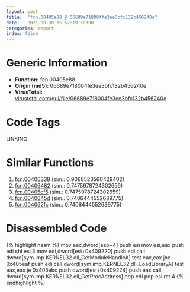 ```yaml
---
layout: post
title:  "fcn.00405e88 @ 06689e718004fe3ee3bfc132b456240e"
date:   2021-08-30 15:52:19 +0300
categories: report
index: false
---
```


# Generic Information
- **Function:** fcn.00405e88
- **Origin (md5):** 06689e718004fe3ee3bfc132b456240e
- **VirusTotal:** [virustotal.com/gui/file/06689e718004fe3ee3bfc132b456240e][virustotal_ref]

# Code Tags
<span class="tag" id="LINKING">LINKING</span>


# Similar Functions

1. [fcn.00406338][similar_1_ref] (sim.: 0.9068523560429402)
2. [fcn.00406482][similar_2_ref] (sim.: 0.7475978724302659)
3. [fcn.00405cf5][similar_3_ref] (sim.: 0.7475978724302659)
4. [fcn.0040645d][similar_4_ref] (sim.: 0.7406444552639775)
5. [fcn.004062fc][similar_5_ref] (sim.: 0.7406444552639775)


# Disassembled Code

{% highlight nasm %}
mov eax,dword[esp+4]
push esi
mov esi,eax
push edi
shl esi,3
mov edi,dword[esi+0x409220]
push edi
call dword[sym.imp.KERNEL32.dll_GetModuleHandleA]
test eax,eax
jne 0x405eaf
push edi
call dword[sym.imp.KERNEL32.dll_LoadLibraryA]
test eax,eax
je 0x405ebc
push dword[esi+0x409224]
push eax
call dword[sym.imp.KERNEL32.dll_GetProcAddress]
pop edi
pop esi
ret 4
{% endhighlight %}


[similar_1_ref]: /report/fcn.00406338@510c8408eb3f0420e19240592ddc0b5b
[similar_2_ref]: /report/fcn.00406482@e7582fc3dadb394a1457ab7e7fbbe9a7
[similar_3_ref]: /report/fcn.00405cf5@588e58b795d90bc66462e36cf410fee4
[similar_4_ref]: /report/fcn.0040645d@d6ea03fac5cc8539ee4d47aca4467735
[similar_5_ref]: /report/fcn.004062fc@a80355b9dc44bcf04d9725001d7455b7
[virustotal_ref]: https://www.virustotal.com/gui/file/06689e718004fe3ee3bfc132b456240e